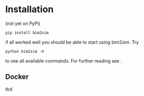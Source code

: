 # Installation

(not yet on PyPi)

`pip install bim2sim`

if all worked well you should be able to start using bim2sim. Try

`python bim2sim -h`

to see all available commands. For further reading see [](First_steps).

## Docker
tbd